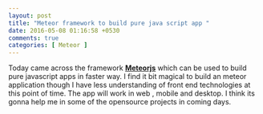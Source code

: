 ```yaml
---
layout: post
title: "Meteor framework to build pure java script app "
date: 2016-05-08 01:16:58 +0530
comments: true
categories: [ Meteor ]
---
```

Today came across the framework [**Meteorjs**](https://www.meteor.com/) which can be used to build pure javascript apps in faster way. I find it bit magical to build an meteor application though I have less understanding of front end technologies at this point of time. The app will work in web , mobile and desktop. I think its gonna help me in some of the opensource projects in coming days.
